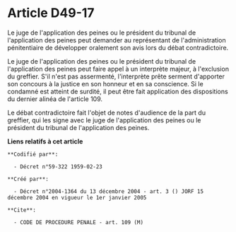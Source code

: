 # Article D49-17

Le juge de l'application des peines ou le président du tribunal de l'application des peines peut demander au représentant de
l'administration pénitentiaire de développer oralement son avis lors du débat contradictoire.

Le juge de l'application des peines ou le président du tribunal de l'application des peines peut faire appel à un interprète
majeur, à l'exclusion du greffier. S'il n'est pas assermenté, l'interprète prête serment d'apporter son concours à la justice
en son honneur et en sa conscience. Si le condamné est atteint de surdité, il peut être fait application des dispositions du
dernier alinéa de l'article 109.

Le débat contradictoire fait l'objet de notes d'audience de la part du greffier, qui les signe avec le juge de l'application
des peines ou le président du tribunal de l'application des peines.

**Liens relatifs à cet article**

	**Codifié par**:

	  - Décret n°59-322 1959-02-23

	**Créé par**:

	  - Décret n°2004-1364 du 13 décembre 2004 - art. 3 () JORF 15 décembre 2004 en vigueur le 1er janvier 2005

	**Cite**:

	  - CODE DE PROCEDURE PENALE - art. 109 (M)
